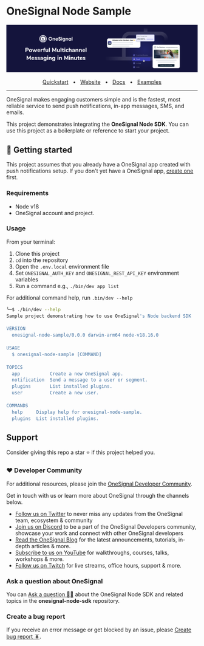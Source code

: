 # OneSignal Node Sample

![OneSignal](https://github.com/OneSignalDevelopers/.github/blob/main/assets/onesignal-banner.png?raw=true)

<div align="center">
  <a href="https://documentation.onesignal.com/docs/onboarding-with-onesignal" target="_blank">Quickstart</a>
  <span>&nbsp;&nbsp;•&nbsp;&nbsp;</span>
  <a href="https://onesignal.com/" target="_blank">Website</a>
  <span>&nbsp;&nbsp;•&nbsp;&nbsp;</span>
  <a href="https://documentation.onesignal.com/docs" target="_blank">Docs</a>
  <span>&nbsp;&nbsp;•&nbsp;&nbsp;</span>
  <a href="https://github.com/OneSignalDevelopers" target="_blank">Examples</a>
  <br />
  <hr />
</div>

OneSignal makes engaging customers simple and is the fastest, most reliable service to send push notifications, in-app messages, SMS, and emails.

This project demonstrates integrating the **OneSignal Node SDK**. You can use this project as a boilerplate or reference to start your project.

## 🚦 Getting started

This project assumes that you already have a OneSignal app created with push notifications setup. If you don't yet have a OneSignal app, [create one](https://documentation.onesignal.com/docs/apps-organizations#create-an-app) first.

### Requirements

* Node v18
* OneSignal account and project.

### Usage

From your terminal:

1. Clone this project
2. `cd` into the repository
3. Open the `.env.local` environment file
4. Set `ONESIGNAL_AUTH_KEY` and `ONESIGNAL_REST_API_KEY` environment variables
5. Run a command e.g., `./bin/dev app list`

For additional command help, run `.bin/dev --help`

```bash
╰─$ ./bin/dev --help
Sample project demonstrating how to use OneSignal's Node backend SDK

VERSION
  onesignal-node-sample/0.0.0 darwin-arm64 node-v18.16.0

USAGE
  $ onesignal-node-sample [COMMAND]

TOPICS
  app           Create a new OneSignal app.
  notification  Send a message to a user or segment.
  plugins       List installed plugins.
  user          Create a new user.

COMMANDS
  help     Display help for onesignal-node-sample.
  plugins  List installed plugins.
```

## Support

Consider giving this repo a star ⭐️ if this project helped you.

### ❤️ Developer Community

For additional resources, please join the [OneSignal Developer Community](https://onesignal.com/onesignal-developers).

Get in touch with us or learn more about OneSignal through the channels below.

* [Follow us on Twitter](https://twitter.com/onesignaldevs) to never miss any updates from the OneSignal team, ecosystem & community
* [Join us on Discord](https://discord.gg/EP7gf6Uz7G) to be a part of the OneSignal Developers community, showcase your work and connect with other OneSignal developers
* [Read the OneSignal Blog](https://onesignal.com/blog/) for the latest announcements, tutorials, in-depth articles & more.
* [Subscribe to us on YouTube](https://www.youtube.com/channel/UCe63d5EDQsSkOov-bIE_8Aw/featured) for walkthroughs, courses, talks, workshops & more.
* [Follow us on Twitch](https://www.twitch.tv/onesignaldevelopers) for live streams, office hours, support & more.

### Ask a question about OneSignal

You can  [Ask a question 🙋‍♂️](https://github.com/OneSignal/onesignal-node-api/issues/new?assignees=&labels=triage&projects=&template=ask-question.yml&title=%5Bquestion%5D%3A+) about the OneSignal Node SDK and related topics in the **onesignal-node-sdk** repository.

### Create a bug report

If you receive an error message or get blocked by an issue, please [Create bug report 🪳](https://github.com/OneSignal/onesignal-node-api/issues/new?assignees=&labels=bug%2Ctriage&projects=&template=bug-report.yml&title=%5BBug%5D%3A+).

